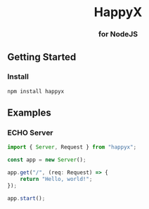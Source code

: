 <div align="center">

# HappyX
### for NodeJS

</div>


## Getting Started

### Install
```shell
npm install happyx
```


## Examples

### ECHO Server

```typescript
import { Server, Request } from "happyx";

const app = new Server();

app.get("/", (req: Request) => {
    return "Hello, world!";
});

app.start();
```
